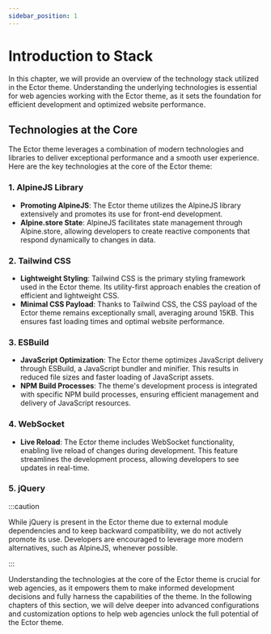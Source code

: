 ```yaml
---
sidebar_position: 1
---
```


# Introduction to Stack

In this chapter, we will provide an overview of the technology stack utilized in the Ector theme. Understanding the underlying technologies is essential for web agencies working with the Ector theme, as it sets the foundation for efficient development and optimized website performance.

## Technologies at the Core

The Ector theme leverages a combination of modern technologies and libraries to deliver exceptional performance and a smooth user experience. Here are the key technologies at the core of the Ector theme:

### 1. **AlpineJS Library**

   - **Promoting AlpineJS**: The Ector theme utilizes the AlpineJS library extensively and promotes its use for front-end development.
   - **Alpine.store State**: AlpineJS facilitates state management through Alpine.store, allowing developers to create reactive components that respond dynamically to changes in data.
   
### 2. **Tailwind CSS**

   - **Lightweight Styling**: Tailwind CSS is the primary styling framework used in the Ector theme. Its utility-first approach enables the creation of efficient and lightweight CSS.
   - **Minimal CSS Payload**: Thanks to Tailwind CSS, the CSS payload of the Ector theme remains exceptionally small, averaging around 15KB. This ensures fast loading times and optimal website performance.

### 3. **ESBuild**

   - **JavaScript Optimization**: The Ector theme optimizes JavaScript delivery through ESBuild, a JavaScript bundler and minifier. This results in reduced file sizes and faster loading of JavaScript assets.
   - **NPM Build Processes**: The theme's development process is integrated with specific NPM build processes, ensuring efficient management and delivery of JavaScript resources.

### 4. **WebSocket**

   - **Live Reload**: The Ector theme includes WebSocket functionality, enabling live reload of changes during development. This feature streamlines the development process, allowing developers to see updates in real-time.

### 5. **jQuery**

:::caution

While jQuery is present in the Ector theme due to external module dependencies and to keep backward compatibility, we do not actively promote its use. Developers are encouraged to leverage more modern alternatives, such as AlpineJS, whenever possible.

:::

Understanding the technologies at the core of the Ector theme is crucial for web agencies, as it empowers them to make informed development decisions and fully harness the capabilities of the theme. In the following chapters of this section, we will delve deeper into advanced configurations and customization options to help web agencies unlock the full potential of the Ector theme.